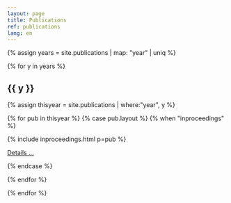 ```yaml
---
layout: page
title: Publications
ref: publications
lang: en
---
```



{% assign years = site.publications | map: "year" | uniq %}

{% for y in years %}

<h2>{{ y }}</h2>
{% assign thisyear = site.publications | where:"year", y %}

{% for pub in thisyear %}
	{% case pub.layout %}
		{% when "inproceedings" %}
<div class="publication">{% include inproceedings.html p=pub %}<p class="right_aligned"><a href="{{site.url}}/publications/{{pub.ref}}">Details ...</a></p></div>
	{% endcase %}

{% endfor %}

{% endfor %}
